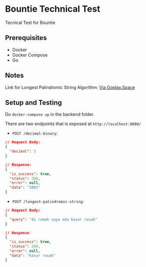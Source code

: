 # Bountie Technical Test
Tecnical Test for Bountie

## Prerequisites
* Docker
* Docker Compose
* Go

## Notes
Link for Longest Palindromic String Algorithm: [Via Goplay.Space](https://goplay.space/#4CieqYKd4h9)

## Setup and Testing
Do `docker-compose up` in the backend folder.

There are two endpoints that is exposed at `http://localhost:8080/`
* `POST /decimal-binary`:
```json
// Request Body:
{
  "decimal": 3
}
```
```json
// Response:
{
  "is_success": true,
  "status": 200,
  "error": null,
  "data": "1001"
}
```
* `POST /longest-palindromic-string`:
```json
// Request Body:
{
  "query": "di rumah saya ada kasur rusak"
}
```
```json
// Response
{
  "is_success": true,
  "status": 200,
  "error": null,
  "data": "kasur rusak"
}

```
